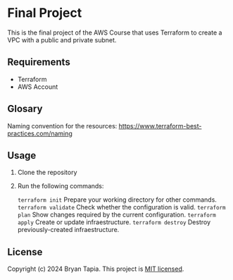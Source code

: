 # Final Project

This is the final project of the AWS Course that uses Terraform to create a VPC with a public and private subnet.

## Requirements

- Terraform
- AWS Account

## Glosary

Naming convention for the resources:
<https://www.terraform-best-practices.com/naming>

## Usage

1. Clone the repository
2. Run the following commands:

    `terraform init` Prepare your working directory for other commands.
    `terraform validate` Check whether the configuration is valid.
    `terraform plan` Show changes required by the current configuration.
    `terraform apply` Create or update infraestructure.
    `terraform destroy` Destroy previously-created infraestructure.

## License

Copyright (c) 2024 Bryan Tapia. This project is [MIT licensed](LICENSE).
